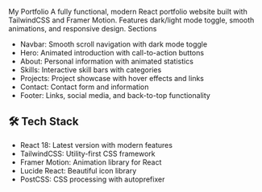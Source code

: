 My Portfolio
A fully functional, modern React portfolio website built with TailwindCSS and Framer Motion. Features dark/light mode toggle, smooth animations, and responsive design.
Sections

- Navbar: Smooth scroll navigation with dark mode toggle
- Hero: Animated introduction with call-to-action buttons
- About: Personal information with animated statistics
- Skills: Interactive skill bars with categories
- Projects: Project showcase with hover effects and links
- Contact: Contact form and information
- Footer: Links, social media, and back-to-top functionality

## 🛠️ Tech Stack

- React 18: Latest version with modern features
- TailwindCSS: Utility-first CSS framework
- Framer Motion: Animation library for React
- Lucide React: Beautiful icon library
- PostCSS: CSS processing with autoprefixer


  


